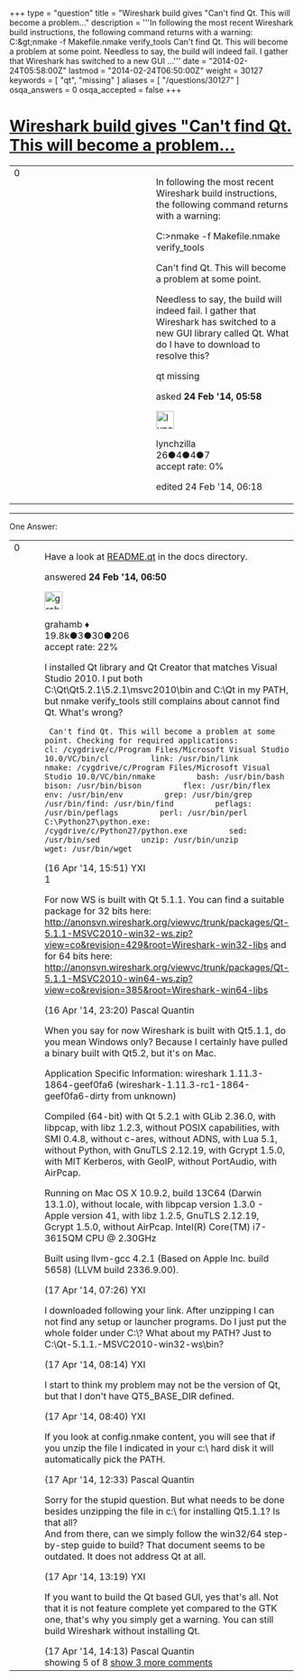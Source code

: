 +++
type = "question"
title = "Wireshark build gives &quot;Can&#x27;t find Qt. This will become a problem..."
description = '''In following the most recent Wireshark build instructions, the following command returns with a warning: C:&amp;gt;nmake -f Makefile.nmake verify_tools Can&#x27;t find Qt. This will become a problem at some point. Needless to say, the build will indeed fail. I gather that Wireshark has switched to a new GUI ...'''
date = "2014-02-24T05:58:00Z"
lastmod = "2014-02-24T06:50:00Z"
weight = 30127
keywords = [ "qt", "missing" ]
aliases = [ "/questions/30127" ]
osqa_answers = 0
osqa_accepted = false
+++

<div class="headNormal">

# [Wireshark build gives "Can't find Qt. This will become a problem...](/questions/30127/wireshark-build-gives-cant-find-qt-this-will-become-a-problem)

</div>

<div id="main-body">

<div id="askform">

<table id="question-table" style="width:100%;"><colgroup><col style="width: 50%" /><col style="width: 50%" /></colgroup><tbody><tr class="odd"><td style="width: 30px; vertical-align: top"><div class="vote-buttons"><div id="post-30127-score" class="post-score" title="current number of votes">0</div><div id="favorite-count" class="favorite-count"></div></div></td><td><div id="item-right"><div class="question-body"><p>In following the most recent Wireshark build instructions, the following command returns with a warning:</p><p>C:&gt;nmake -f Makefile.nmake verify_tools</p><p>Can't find Qt. This will become a problem at some point.</p><p>Needless to say, the build will indeed fail. I gather that Wireshark has switched to a new GUI library called Qt. What do I have to download to resolve this?</p></div><div id="question-tags" class="tags-container tags">qt missing</div><div id="question-controls" class="post-controls"></div><div class="post-update-info-container"><div class="post-update-info post-update-info-user"><p>asked <strong>24 Feb '14, 05:58</strong></p><img src="https://secure.gravatar.com/avatar/de90678c642298d64da5485408107dac?s=32&amp;d=identicon&amp;r=g" class="gravatar" width="32" height="32" alt="lynchzilla&#39;s gravatar image" /><p>lynchzilla<br />
<span class="score" title="26 reputation points">26</span><span title="4 badges"><span class="badge1">●</span><span class="badgecount">4</span></span><span title="4 badges"><span class="silver">●</span><span class="badgecount">4</span></span><span title="7 badges"><span class="bronze">●</span><span class="badgecount">7</span></span><br />
<span class="accept_rate" title="Rate of the user&#39;s accepted answers">accept rate:</span> <span title="lynchzilla has no accepted answers">0%</span></p></div><div class="post-update-info post-update-info-edited"><p>edited 24 Feb '14, 06:18</p></div></div><div id="comments-container-30127" class="comments-container"></div><div id="comment-tools-30127" class="comment-tools"></div><div class="clear"></div><div id="comment-30127-form-container" class="comment-form-container"></div><div class="clear"></div></div></td></tr></tbody></table>

------------------------------------------------------------------------

<div class="tabBar">

<span id="sort-top"></span>

<div class="headQuestions">

One Answer:

</div>

</div>

<span id="30129"></span>

<div id="answer-container-30129" class="answer">

<table style="width:100%;"><colgroup><col style="width: 50%" /><col style="width: 50%" /></colgroup><tbody><tr class="odd"><td style="width: 30px; vertical-align: top"><div class="vote-buttons"><div id="post-30129-score" class="post-score" title="current number of votes">0</div></div></td><td><div class="item-right"><div class="answer-body"><p>Have a look at <a href="https://code.wireshark.org/review/gitweb?p=wireshark.git;a=blob;f=doc/README.qt;h=967dc41cbb97d1e5a000b083b284d9a02b41c039;hb=HEAD">README.qt</a> in the docs directory.</p></div><div class="answer-controls post-controls"></div><div class="post-update-info-container"><div class="post-update-info post-update-info-user"><p>answered <strong>24 Feb '14, 06:50</strong></p><img src="https://secure.gravatar.com/avatar/d2a7e24ca66604c749c7c88c1da8ff78?s=32&amp;d=identicon&amp;r=g" class="gravatar" width="32" height="32" alt="grahamb&#39;s gravatar image" /><p>grahamb ♦<br />
<span class="score" title="19834 reputation points"><span>19.8k</span></span><span title="3 badges"><span class="badge1">●</span><span class="badgecount">3</span></span><span title="30 badges"><span class="silver">●</span><span class="badgecount">30</span></span><span title="206 badges"><span class="bronze">●</span><span class="badgecount">206</span></span><br />
<span class="accept_rate" title="Rate of the user&#39;s accepted answers">accept rate:</span> <span title="grahamb has 274 accepted answers">22%</span></p></div></div><div id="comments-container-30129" class="comments-container"><span id="31906"></span><div id="comment-31906" class="comment"><div id="post-31906-score" class="comment-score"></div><div class="comment-text"><p>I installed Qt library and Qt Creator that matches Visual Studio 2010. I put both C:\Qt\Qt5.2.1\5.2.1\msvc2010\bin and C:\Qt in my PATH, but nmake verify_tools still complains about cannot find Qt. What's wrong?</p><p><code> Can't find Qt. This will become a problem at some point. Checking for required applications:         cl: /cygdrive/c/Program Files/Microsoft Visual Studio 10.0/VC/bin/cl         link: /usr/bin/link         nmake: /cygdrive/c/Program Files/Microsoft Visual Studio 10.0/VC/bin/nmake         bash: /usr/bin/bash         bison: /usr/bin/bison         flex: /usr/bin/flex         env: /usr/bin/env         grep: /usr/bin/grep         /usr/bin/find: /usr/bin/find         peflags: /usr/bin/peflags         perl: /usr/bin/perl         C:\Python27\python.exe: /cygdrive/c/Python27/python.exe         sed: /usr/bin/sed         unzip: /usr/bin/unzip         wget: /usr/bin/wget</code></p></div><div id="comment-31906-info" class="comment-info"><span class="comment-age">(16 Apr '14, 15:51)</span> YXI</div></div><span id="31909"></span><div id="comment-31909" class="comment"><div id="post-31909-score" class="comment-score">1</div><div class="comment-text"><p>For now WS is built with Qt 5.1.1. You can find a suitable package for 32 bits here: <a href="http://anonsvn.wireshark.org/viewvc/trunk/packages/Qt-5.1.1-MSVC2010-win32-ws.zip?view=co&amp;revision=429&amp;root=Wireshark-win32-libs">http://anonsvn.wireshark.org/viewvc/trunk/packages/Qt-5.1.1-MSVC2010-win32-ws.zip?view=co&amp;revision=429&amp;root=Wireshark-win32-libs</a> and for 64 bits here: <a href="http://anonsvn.wireshark.org/viewvc/trunk/packages/Qt-5.1.1-MSVC2010-win64-ws.zip?view=co&amp;revision=385&amp;root=Wireshark-win64-libs">http://anonsvn.wireshark.org/viewvc/trunk/packages/Qt-5.1.1-MSVC2010-win64-ws.zip?view=co&amp;revision=385&amp;root=Wireshark-win64-libs</a></p></div><div id="comment-31909-info" class="comment-info"><span class="comment-age">(16 Apr '14, 23:20)</span> Pascal Quantin</div></div><span id="31931"></span><div id="comment-31931" class="comment"><div id="post-31931-score" class="comment-score"></div><div class="comment-text"><p>When you say for now Wireshark is built with Qt5.1.1, do you mean Windows only? Because I certainly have pulled a binary built with Qt5.2, but it's on Mac.</p><p>Application Specific Information: wireshark 1.11.3-1864-geef0fa6 (wireshark-1.11.3-rc1-1864-geef0fa6-dirty from unknown)</p><p>Compiled (64-bit) with Qt 5.2.1 with GLib 2.36.0, with libpcap, with libz 1.2.3, without POSIX capabilities, with SMI 0.4.8, without c-ares, without ADNS, with Lua 5.1, without Python, with GnuTLS 2.12.19, with Gcrypt 1.5.0, with MIT Kerberos, with GeoIP, without PortAudio, with AirPcap.</p><p>Running on Mac OS X 10.9.2, build 13C64 (Darwin 13.1.0), without locale, with libpcap version 1.3.0 - Apple version 41, with libz 1.2.5, GnuTLS 2.12.19, Gcrypt 1.5.0, without AirPcap. Intel(R) Core(TM) i7-3615QM CPU @ 2.30GHz</p><p>Built using llvm-gcc 4.2.1 (Based on Apple Inc. build 5658) (LLVM build 2336.9.00).</p></div><div id="comment-31931-info" class="comment-info"><span class="comment-age">(17 Apr '14, 07:26)</span> YXI</div></div><span id="31932"></span><div id="comment-31932" class="comment"><div id="post-31932-score" class="comment-score"></div><div class="comment-text"><p>I downloaded following your link. After unzipping I can not find any setup or launcher programs. Do I just put the whole folder under C:\? What about my PATH? Just to C:\Qt-5.1.1.-MSVC2010-win32-ws\bin?</p></div><div id="comment-31932-info" class="comment-info"><span class="comment-age">(17 Apr '14, 08:14)</span> YXI</div></div><span id="31933"></span><div id="comment-31933" class="comment"><div id="post-31933-score" class="comment-score"></div><div class="comment-text"><p>I start to think my problem may not be the version of Qt, but that I don't have QT5_BASE_DIR defined.</p></div><div id="comment-31933-info" class="comment-info"><span class="comment-age">(17 Apr '14, 08:40)</span> YXI</div></div><span id="31942"></span><div id="comment-31942" class="comment not_top_scorer"><div id="post-31942-score" class="comment-score"></div><div class="comment-text"><p>If you look at config.nmake content, you will see that if you unzip the file I indicated in your c:\ hard disk it will automatically pick the PATH.</p></div><div id="comment-31942-info" class="comment-info"><span class="comment-age">(17 Apr '14, 12:33)</span> Pascal Quantin</div></div><span id="31943"></span><div id="comment-31943" class="comment not_top_scorer"><div id="post-31943-score" class="comment-score"></div><div class="comment-text"><p>Sorry for the stupid question. But what needs to be done besides unzipping the file in c:\ for installing Qt5.1.1? Is that all?<br />
And from there, can we simply follow the win32/64 step-by-step guide to build? That document seems to be outdated. It does not address Qt at all.</p></div><div id="comment-31943-info" class="comment-info"><span class="comment-age">(17 Apr '14, 13:19)</span> YXI</div></div><span id="31945"></span><div id="comment-31945" class="comment not_top_scorer"><div id="post-31945-score" class="comment-score"></div><div class="comment-text"><p>If you want to build the Qt based GUI, yes that's all. Not that it is not feature complete yet compared to the GTK one, that's why you simply get a warning. You can still build Wireshark without installing Qt.</p></div><div id="comment-31945-info" class="comment-info"><span class="comment-age">(17 Apr '14, 14:13)</span> Pascal Quantin</div></div></div><div id="comment-tools-30129" class="comment-tools"><span class="comments-showing"> showing 5 of 8 </span> <a href="#" class="show-all-comments-link">show 3 more comments</a></div><div class="clear"></div><div id="comment-30129-form-container" class="comment-form-container"></div><div class="clear"></div></div></td></tr></tbody></table>

</div>

<div class="paginator-container-left">

</div>

</div>

</div>


